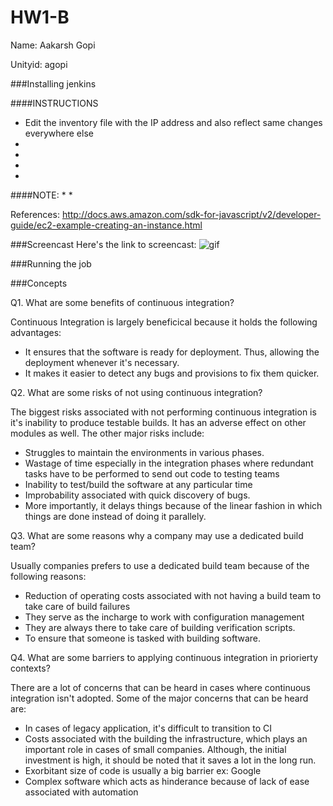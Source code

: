 # HW1-B

Name: Aakarsh Gopi

Unityid: agopi

###Installing jenkins


####INSTRUCTIONS
* Edit the inventory file with the IP address and also reflect same changes everywhere else
* 
* 
* 
* 


####NOTE:
* 
* 

References: http://docs.aws.amazon.com/sdk-for-javascript/v2/developer-guide/ec2-example-creating-an-instance.html

###Screencast
Here's the link to screencast: ![gif](https://github.ncsu.edu/agopi/HW1-B/blob/master/final.gif)

###Running the job


###Concepts

Q1. What are some benefits of continuous integration?

Continuous Integration is largely beneficical because it holds the following advantages:
* It ensures that the software is ready for deployment. Thus, allowing the deployment whenever it's necessary. 
* It makes it easier to detect any bugs and provisions to fix them quicker. 


Q2. What are some risks of not using continuous integration?

The biggest risks associated with not performing continuous integration is it's inability to produce testable builds. It has an adverse effect on other modules as well. The other major risks include:
* Struggles to maintain the environments in various phases.
* Wastage of time especially in the integration phases where redundant tasks have to be performed to send out code to testing teams
* Inability to test/build the software at any particular time
* Improbability associated with quick discovery of bugs.
* More importantly, it delays things because of the linear fashion in which things are done instead of doing it parallely.

Q3. What are some reasons why a company may use a dedicated build team?

Usually companies prefers to use a dedicated build team because of the following reasons:
* Reduction of operating costs associated with not having a build team to take care of build failures
* They serve as the incharge to work with configuration management 
* They are always there to take care of building verification scripts.
* To ensure that someone is tasked with building software.


Q4. What are some barriers to applying continuous integration in priorierty contexts?

There are a lot of concerns that can be heard in cases where continuous integration isn't adopted. Some of the major concerns that can be heard are:
* In cases of legacy application, it's difficult to transition to CI
* Costs associated with the building the infrastructure, which plays an important role in cases of small companies. Although, the initial investment is high, it should be noted that it saves a lot in the long run.
* Exorbitant size of code is usually a big barrier ex: Google
* Complex software which acts as hinderance because of lack of ease associated with automation

